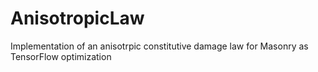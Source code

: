 # AnisotropicLaw
Implementation of an anisotrpic constitutive damage law for Masonry as TensorFlow optimization
